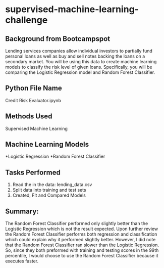 # supervised-machine-learning-challenge


## Background from Bootcampspot
Lending services companies allow individual investors to partially fund personal loans as well as buy and sell notes backing the loans on a secondary market.
You will be using this data to create machine learning models to classify the risk level of given loans. Specifically, you will be comparing the Logistic Regression model and Random Forest Classifier.

## Python File Name
Credit Risk Evaluator.ipynb


## Methods Used
Supervised Machine Learning

## Machine Learning Models
*Logistic Regression
*Random Forest Classifier

## Tasks Performed

1. Read the in the data: lending_data.csv
2. Split data into training and test sets
3. Created, Fit and Compared Models

## Summary:
The Random Forest Classifier performed only slightly better than the Logistic Regression which is not the result expected. Upon further review the Random Forest Classifier performs both regression and classification which could explain why it performed slightly better. However, I did note that the Random Forest Classifier ran slower than the Logistic Regression. So, since they both preformed with training and testing scores in the 99th percentile, I would choose to use the Random Forest Classifier because it executes faster.
